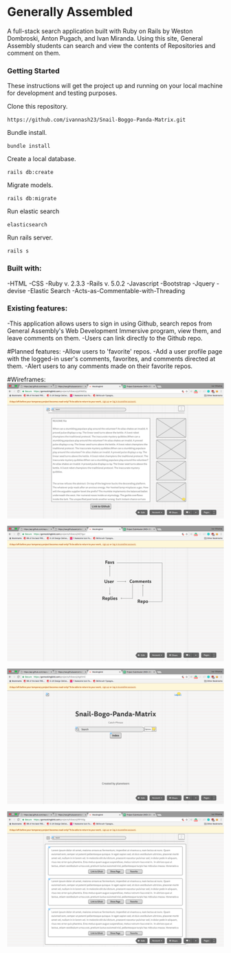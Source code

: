# Generally Assembled

A full-stack search application built with Ruby on Rails by Weston Dombroski, Anton Pugach, and Ivan Miranda. Using this site, General Assembly students can search and view the contents of Repositories and  comment on them.

### Getting Started

These instructions will get the project up and running on your local machine for development and testing purposes.

Clone this repository.

```
https://github.com/ivannash23/Snail-Boggo-Panda-Matrix.git
```

Bundle install.

```
bundle install
```

Create a local database.

```
rails db:create
```

Migrate models.

```
rails db:migrate
```

Run elastic search

```
elasticsearch
```

Run rails server.

```
rails s
``` 

### Built with:

-HTML
-CSS
-Ruby v. 2.3.3
-Rails v. 5.0.2
-Javascript
-Bootstrap
-Jquery
-devise
-Elastic Search
-Acts-as-Commentable-with-Threading



### Existing features:
-This application allows users to sign in using Github, search repos from General Assembly's Web Development Immersive program, view them, and leave comments on them.
-Users can link directly to the Github repo.



#Planned features:
-Allow users to 'favorite' repos.
-Add a user profile page with the logged-in user's comments, favorites, and comments directed at them.
-Alert users to any comments made on their favorite repos.

#Wireframes:
![alt text](app/assets/images/wireframe1.png)

![alt text](app/assets/images/wireframe2.png)

![alt text](app/assets/images/wireframe3.png)

![alt text](app/assets/images/wireframe4.png)

